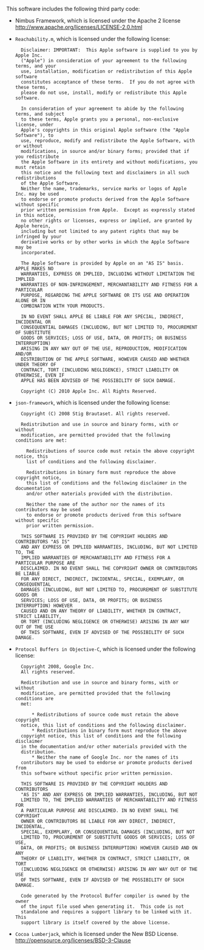 This software includes the following third party code:

+ Nimbus Framework, which is licensed under the Apache 2 license
<http://www.apache.org/licenses/LICENSE-2.0.html>

+ `Reachability.m`, which is licensed under the following license:

        Disclaimer: IMPORTANT:  This Apple software is supplied to you by Apple Inc.
        ("Apple") in consideration of your agreement to the following terms, and your
        use, installation, modification or redistribution of this Apple software
        constitutes acceptance of these terms.  If you do not agree with these terms,
        please do not use, install, modify or redistribute this Apple software.

        In consideration of your agreement to abide by the following terms, and subject
        to these terms, Apple grants you a personal, non-exclusive license, under
        Apple's copyrights in this original Apple software (the "Apple Software"), to
        use, reproduce, modify and redistribute the Apple Software, with or without
        modifications, in source and/or binary forms; provided that if you redistribute
        the Apple Software in its entirety and without modifications, you must retain
        this notice and the following text and disclaimers in all such redistributions
        of the Apple Software.
        Neither the name, trademarks, service marks or logos of Apple Inc. may be used
        to endorse or promote products derived from the Apple Software without specific
        prior written permission from Apple.  Except as expressly stated in this notice,
        no other rights or licenses, express or implied, are granted by Apple herein,
        including but not limited to any patent rights that may be infringed by your
        derivative works or by other works in which the Apple Software may be
        incorporated.

        The Apple Software is provided by Apple on an "AS IS" basis.  APPLE MAKES NO
        WARRANTIES, EXPRESS OR IMPLIED, INCLUDING WITHOUT LIMITATION THE IMPLIED
        WARRANTIES OF NON-INFRINGEMENT, MERCHANTABILITY AND FITNESS FOR A PARTICULAR
        PURPOSE, REGARDING THE APPLE SOFTWARE OR ITS USE AND OPERATION ALONE OR IN
        COMBINATION WITH YOUR PRODUCTS.

        IN NO EVENT SHALL APPLE BE LIABLE FOR ANY SPECIAL, INDIRECT, INCIDENTAL OR
        CONSEQUENTIAL DAMAGES (INCLUDING, BUT NOT LIMITED TO, PROCUREMENT OF SUBSTITUTE
        GOODS OR SERVICES; LOSS OF USE, DATA, OR PROFITS; OR BUSINESS INTERRUPTION)
        ARISING IN ANY WAY OUT OF THE USE, REPRODUCTION, MODIFICATION AND/OR
        DISTRIBUTION OF THE APPLE SOFTWARE, HOWEVER CAUSED AND WHETHER UNDER THEORY OF
        CONTRACT, TORT (INCLUDING NEGLIGENCE), STRICT LIABILITY OR OTHERWISE, EVEN IF
        APPLE HAS BEEN ADVISED OF THE POSSIBILITY OF SUCH DAMAGE.

        Copyright (C) 2010 Apple Inc. All Rights Reserved.

+ `json-framework`, which is licensed under the following license:

        Copyright (C) 2008 Stig Brautaset. All rights reserved.

        Redistribution and use in source and binary forms, with or without
        modification, are permitted provided that the following conditions are met:

          Redistributions of source code must retain the above copyright notice, this
          list of conditions and the following disclaimer.

          Redistributions in binary form must reproduce the above copyright notice,
          this list of conditions and the following disclaimer in the documentation
          and/or other materials provided with the distribution.

          Neither the name of the author nor the names of its contributors may be used
          to endorse or promote products derived from this software without specific
          prior written permission.

        THIS SOFTWARE IS PROVIDED BY THE COPYRIGHT HOLDERS AND CONTRIBUTORS "AS IS"
        AND ANY EXPRESS OR IMPLIED WARRANTIES, INCLUDING, BUT NOT LIMITED TO, THE
        IMPLIED WARRANTIES OF MERCHANTABILITY AND FITNESS FOR A PARTICULAR PURPOSE ARE
        DISCLAIMED. IN NO EVENT SHALL THE COPYRIGHT OWNER OR CONTRIBUTORS BE LIABLE
        FOR ANY DIRECT, INDIRECT, INCIDENTAL, SPECIAL, EXEMPLARY, OR CONSEQUENTIAL
        DAMAGES (INCLUDING, BUT NOT LIMITED TO, PROCUREMENT OF SUBSTITUTE GOODS OR
        SERVICES; LOSS OF USE, DATA, OR PROFITS; OR BUSINESS INTERRUPTION) HOWEVER
        CAUSED AND ON ANY THEORY OF LIABILITY, WHETHER IN CONTRACT, STRICT LIABILITY,
        OR TORT (INCLUDING NEGLIGENCE OR OTHERWISE) ARISING IN ANY WAY OUT OF THE USE
        OF THIS SOFTWARE, EVEN IF ADVISED OF THE POSSIBILITY OF SUCH DAMAGE.

+ `Protocol Buffers in Objective-C`, which is licensed under the following license:

        Copyright 2008, Google Inc.
        All rights reserved.

        Redistribution and use in source and binary forms, with or without
        modification, are permitted provided that the following conditions are
        met:

            * Redistributions of source code must retain the above copyright
        notice, this list of conditions and the following disclaimer.
            * Redistributions in binary form must reproduce the above
        copyright notice, this list of conditions and the following disclaimer
        in the documentation and/or other materials provided with the
        distribution.
            * Neither the name of Google Inc. nor the names of its
        contributors may be used to endorse or promote products derived from
        this software without specific prior written permission.

        THIS SOFTWARE IS PROVIDED BY THE COPYRIGHT HOLDERS AND CONTRIBUTORS
        "AS IS" AND ANY EXPRESS OR IMPLIED WARRANTIES, INCLUDING, BUT NOT
        LIMITED TO, THE IMPLIED WARRANTIES OF MERCHANTABILITY AND FITNESS FOR
        A PARTICULAR PURPOSE ARE DISCLAIMED. IN NO EVENT SHALL THE COPYRIGHT
        OWNER OR CONTRIBUTORS BE LIABLE FOR ANY DIRECT, INDIRECT, INCIDENTAL,
        SPECIAL, EXEMPLARY, OR CONSEQUENTIAL DAMAGES (INCLUDING, BUT NOT
        LIMITED TO, PROCUREMENT OF SUBSTITUTE GOODS OR SERVICES; LOSS OF USE,
        DATA, OR PROFITS; OR BUSINESS INTERRUPTION) HOWEVER CAUSED AND ON ANY
        THEORY OF LIABILITY, WHETHER IN CONTRACT, STRICT LIABILITY, OR TORT
        (INCLUDING NEGLIGENCE OR OTHERWISE) ARISING IN ANY WAY OUT OF THE USE
        OF THIS SOFTWARE, EVEN IF ADVISED OF THE POSSIBILITY OF SUCH DAMAGE.

        Code generated by the Protocol Buffer compiler is owned by the owner
        of the input file used when generating it.  This code is not
        standalone and requires a support library to be linked with it.  This
        support library is itself covered by the above license.

+ `Cocoa Lumberjack`, which is licensed under the New BSD License.
<http://opensource.org/licenses/BSD-3-Clause>
